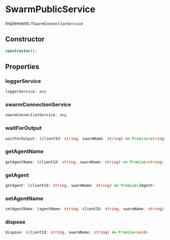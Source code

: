 # SwarmPublicService

Implements `TSwarmConnectionService`

## Constructor

```ts
constructor();
```

## Properties

### loggerService

```ts
loggerService: any
```

### swarmConnectionService

```ts
swarmConnectionService: any
```

### waitForOutput

```ts
waitForOutput: (clientId: string, swarmName: string) => Promise<string>
```

### getAgentName

```ts
getAgentName: (clientId: string, swarmName: string) => Promise<string>
```

### getAgent

```ts
getAgent: (clientId: string, swarmName: string) => Promise<IAgent>
```

### setAgentName

```ts
setAgentName: (agentName: string, clientId: string, swarmName: string) => Promise<void>
```

### dispose

```ts
dispose: (clientId: string, swarmName: string) => Promise<void>
```
